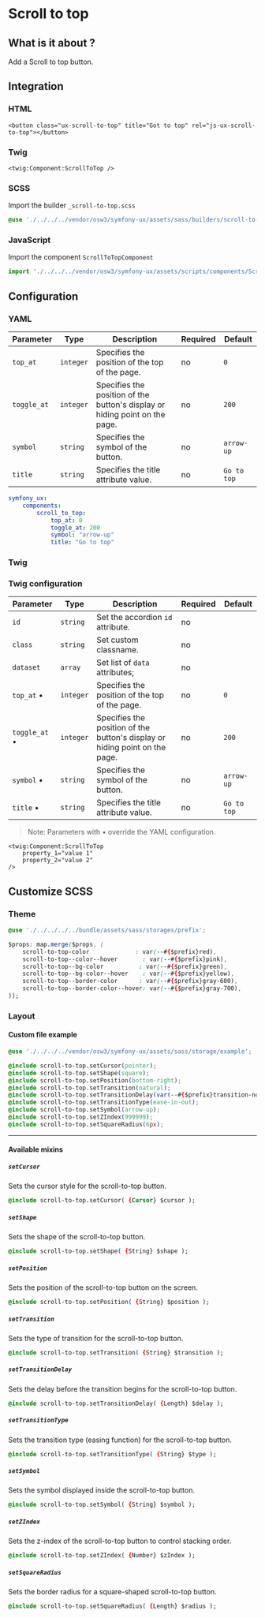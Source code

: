 # Scroll to top



## What is it about ?

Add a Scroll to top button.



## Integration

<!-- tabs:start -->
### **HTML**

```twig
<button class="ux-scroll-to-top" title="Got to top" rel="js-ux-scroll-to-top"></button>
``` 

### **Twig**

```twig
<twig:Component:ScrollToTop />
``` 

### **SCSS**

Import the builder `_scroll-to-top.scss`

```css 
@use './../../../vendor/osw3/symfony-ux/assets/sass/builders/scroll-to-top';
```

### **JavaScript**

Import the component `ScrollToTopComponent`

```js
import './../../../vendor/osw3/symfony-ux/assets/scripts/components/ScrollToTopComponent';
```
<!-- tabs:end -->



## Configuration

<!-- tabs:start -->
### **YAML**

| Parameter | Type | Description | Required | Default |
|-|-|-|-|-|
| `top_at` | `integer` | Specifies the position of the top of the page. | no | `0` |
| `toggle_at` | `integer` | Specifies the position of the button's display or hiding point on the page. | no | `200` |
| `symbol` | `string` | Specifies the symbol of the button. | no | `arrow-up` |
| `title` | `string` | Specifies the title attribute value. | no | `Go to top` |

```yaml
symfony_ux:
    components:
        scroll_to_top: 
            top_at: 0
            toggle_at: 200
            symbol: "arrow-up"
            title: "Go to top"
```

### **Twig**

### Twig configuration

| Parameter | Type | Description | Required | Default |
|-|-|-|-|-|
| `id` | `string` | Set the accordion `id` attribute. | no |  |
| `class` | `string` | Set custom classname. | no |  |
| `dataset` | `array` | Set list of `data` attributes; | no |  |
| `top_at` • | `integer` | Specifies the position of the top of the page. | no | `0` |
| `toggle_at` • | `integer` | Specifies the position of the button's display or hiding point on the page. | no | `200` |
| `symbol` • | `string` | Specifies the symbol of the button. | no | `arrow-up` |
| `title` • | `string` | Specifies the title attribute value. | no | `Go to top` |

> Note: Parameters with • override the YAML configuration.

```twig 
<twig:Component:ScrollToTop 
    property_1="value 1" 
    property_2="value 2"
/>
```
<!-- tabs:end -->




## Customize SCSS

<!-- tabs:start -->

### **Theme**

```css 
@use './../../../../bundle/assets/sass/storages/prefix';

$props: map.merge($props, (
    scroll-to-top-color             : var(--#{$prefix}red),
    scroll-to-top--color--hover       : var(--#{$prefix}pink),
    scroll-to-top--bg-color          : var(--#{$prefix}green),
    scroll-to-top--bg-color--hover    : var(--#{$prefix}yellow),
    scroll-to-top--border-color      : var(--#{$prefix}gray-600),
    scroll-to-top--border-color--hover: var(--#{$prefix}gray-700),
));
```

### **Layout**

#### Custom file example

```css 
@use './../../../vendor/osw3/symfony-ux/assets/sass/storage/example';

@include scroll-to-top.setCursor(pointer);
@include scroll-to-top.setShape(square);
@include scroll-to-top.setPosition(bottom-right);
@include scroll-to-top.setTransition(natural);
@include scroll-to-top.setTransitionDelay(var(--#{$prefix}transition-normal));
@include scroll-to-top.setTransitionType(ease-in-out);
@include scroll-to-top.setSymbol(arrow-up);
@include scroll-to-top.setZIndex(999999);
@include scroll-to-top.setSquareRadius(6px);
```

<hr>

#### Available mixins

##### `setCursor`

Sets the cursor style for the scroll-to-top button.

```css 
@include scroll-to-top.setCursor( {Cursor} $cursor );
```

##### `setShape`

Sets the shape of the scroll-to-top button.

```css 
@include scroll-to-top.setShape( {String} $shape );
```

##### `setPosition`

Sets the position of the scroll-to-top button on the screen.

```css 
@include scroll-to-top.setPosition( {String} $position );
```

##### `setTransition`

Sets the type of transition for the scroll-to-top button.

```css 
@include scroll-to-top.setTransition( {String} $transition );
```

##### `setTransitionDelay`

Sets the delay before the transition begins for the scroll-to-top button.

```css 
@include scroll-to-top.setTransitionDelay( {Length} $delay );
```

##### `setTransitionType`

Sets the transition type (easing function) for the scroll-to-top button.

```css 
@include scroll-to-top.setTransitionType( {String} $type );
```

##### `setSymbol`

Sets the symbol displayed inside the scroll-to-top button.

```css 
@include scroll-to-top.setSymbol( {String} $symbol );
```

##### `setZIndex`

Sets the z-index of the scroll-to-top button to control stacking order.

```css 
@include scroll-to-top.setZIndex( {Number} $zIndex );
```

##### `setSquareRadius`

Sets the border radius for a square-shaped scroll-to-top button.

```css 
@include scroll-to-top.setSquareRadius( {Length} $radius );
```
<!-- tabs:end -->

